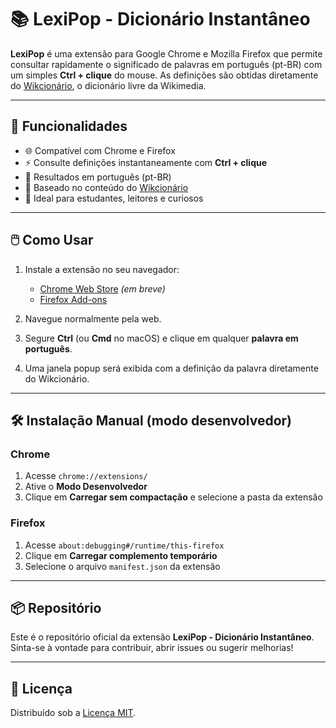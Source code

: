 # 📚 LexiPop - Dicionário Instantâneo

**LexiPop** é uma extensão para Google Chrome e Mozilla Firefox que permite consultar rapidamente o significado de palavras em português (pt-BR) com um simples **Ctrl + clique** do mouse. As definições são obtidas diretamente do [Wikcionário](https://pt.wiktionary.org), o dicionário livre da Wikimedia.

---

## 🚀 Funcionalidades

- 🌐 Compatível com Chrome e Firefox
- ⚡ Consulte definições instantaneamente com **Ctrl + clique**
- 📖 Resultados em português (pt-BR)
- 🔎 Baseado no conteúdo do [Wikcionário](https://pt.wiktionary.org)
- 🧠 Ideal para estudantes, leitores e curiosos

---

## 🖱️ Como Usar

1. Instale a extensão no seu navegador:
   - [Chrome Web Store](#) *(em breve)*
   - [Firefox Add-ons](https://addons.mozilla.org/pt-BR/firefox/addon/lexipop-dicion%C3%A1rio-instant%C3%A2neo/?utm_source=addons.mozilla.org&utm_medium=referral&utm_content=search)

2. Navegue normalmente pela web.
3. Segure **Ctrl** (ou **Cmd** no macOS) e clique em qualquer **palavra em português**.
4. Uma janela popup será exibida com a definição da palavra diretamente do Wikcionário.

---

## 🛠️ Instalação Manual (modo desenvolvedor)

### Chrome

1. Acesse `chrome://extensions/`
2. Ative o **Modo Desenvolvedor**
3. Clique em **Carregar sem compactação** e selecione a pasta da extensão

### Firefox

1. Acesse `about:debugging#/runtime/this-firefox`
2. Clique em **Carregar complemento temporário**
3. Selecione o arquivo `manifest.json` da extensão

---

## 📦 Repositório

Este é o repositório oficial da extensão **LexiPop - Dicionário Instantâneo**.  
Sinta-se à vontade para contribuir, abrir issues ou sugerir melhorias!

---

## 📄 Licença

Distribuído sob a [Licença MIT](LICENSE).